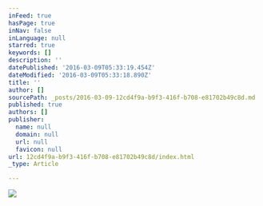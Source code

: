 ```yaml
---
inFeed: true
hasPage: true
inNav: false
inLanguage: null
starred: true
keywords: []
description: ''
datePublished: '2016-03-09T05:33:19.454Z'
dateModified: '2016-03-09T05:33:18.890Z'
title: ''
author: []
sourcePath: _posts/2016-03-09-12cd4f9a-b9f3-416f-b708-e81702b49c8d.md
published: true
authors: []
publisher:
  name: null
  domain: null
  url: null
  favicon: null
url: 12cd4f9a-b9f3-416f-b708-e81702b49c8d/index.html
_type: Article

---
```

![](https://the-grid-user-content.s3-us-west-2.amazonaws.com/a8a34f9b-d458-4742-8b29-465b7da70821.jpg)